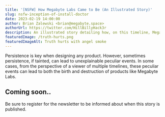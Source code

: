 ```yaml
---
title: '[NSFW] How Megabyte Labs Came to Be (An Illustrated Story)'
slug: nsfw-inception-of-install-doctor
date: 2023-02-19 14:00:00
author: Brian Zalewski <brian@megabyte.space>
authorUrl: https://twitter.com/HillBillyHack3r
description: An illustrated story detailing how, on this timeline, Megabyte Labs is what it is
featuredImage: /truth-hurts.png
featuredImageAlt: Truth hurts with angel smoke
---
```


Persistence is key when designing any product. However, sometimes persistence, if tainted, can lead to unexplainable peculiar events. In some cases, from the perspective of a viewer of multiple timelines, these peculiar events can lead to both the birth and destruction of products like Megabyte Labs.

## Coming soon..

Be sure to register for the newsletter to be informed about when this story is published.